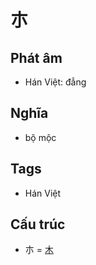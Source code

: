 # 朩

## Phát âm
* Hán Việt: đẳng

## Nghĩa
* bộ mộc

## Tags
* Hán Việt

## Cấu trúc
* 朩 = [木](木.md)

<script>window.HANZI_FIELD='朩';</script>